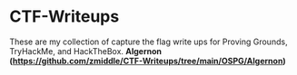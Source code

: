 # CTF-Writeups
These are my collection of capture the flag write ups for Proving Grounds, TryHackMe, and HackTheBox.
<b>Algernon (https://github.com/zmiddle/CTF-Writeups/tree/main/OSPG/Algernon)</b>
